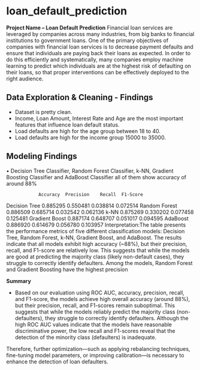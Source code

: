 # loan_default_prediction

**Project Name – Loan Default Prediction** 
Financial loan services are leveraged by companies across many industries, from big banks to financial institutions to government loans. 
One of the primary objectives of companies with financial loan services is to decrease payment defaults and ensure that individuals are paying back their loans as expected. 
In order to do this efficiently and systematically, many companies employ machine learning to predict which individuals are at the highest risk of defaulting on their loans, so that proper interventions can be effectively deployed to the right audience.

## Data Exploration & Cleaning - Findings
-  Dataset is pretty clean.
-  Income, Loan Amount, Interest Rate and Age are the most important features that influence loan default status.
-  Load defaults are high for the age group between 18 to 40.
-  Load defaults are high for the income group 15000 to 35000.
  
## Modeling Findings
•	Decision Tree Classifier, Random Forest Classifier, k-NN, Gradient Boosting Classifier and AdaBoost Classifier all of them show accuracy of around 88%

                Accuracy  Precision    Recall  F1-Score
Decision Tree   0.885295   0.550481  0.038814  0.072514
Random Forest   0.886509   0.685714  0.032542  0.062136
k-NN            0.875269   0.330202  0.077458  0.125481
Gradient Boost  0.887174   0.648707  0.051017  0.094595
AdaBoost        0.886920   0.614679  0.056780  0.103957
Interpretation:The table presents the performance metrics of five different classification models: Decision Tree, Random Forest, k-NN, Gradient Boost, and AdaBoost. The results indicate that all models exhibit high accuracy (~88%), but their precision, recall, and F1-score are relatively low. This suggests that while the models are good at predicting the majority class (likely non-default cases), they struggle to correctly identify defaulters. Among the models, Random Forest and Gradient Boosting have the highest precision


**Summary**
- Based on our evaluation using ROC AUC, accuracy, precision, recall, and F1-score, the models achieve high overall accuracy (around 88%), but their precision, recall, and F1-scores remain suboptimal. 
This suggests that while the models reliably predict the majority class (non-defaulters), they struggle to correctly identify defaulters. 
Although the high ROC AUC values indicate that the models have reasonable discriminative power, the low recall and F1-scores reveal that the detection of the minority class (defaulters) is inadequate.

Therefore, further optimization—such as applying rebalancing techniques, fine-tuning model parameters, or improving calibration—is necessary to enhance the detection of loan defaulters.
